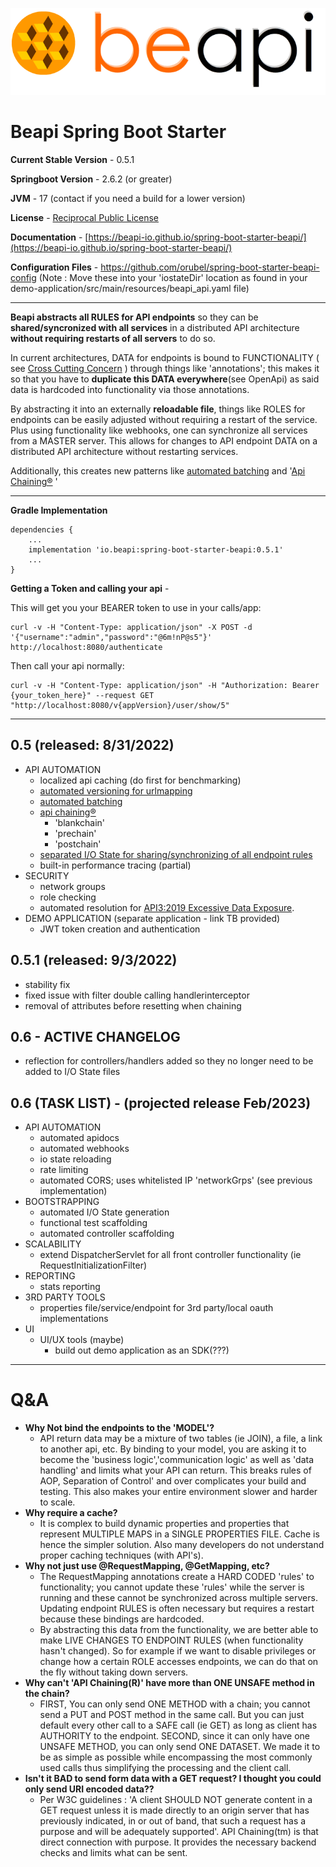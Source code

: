![alt text](https://github.com/orubel/logos/blob/master/beapi_logo_large.png)
# Beapi Spring Boot Starter

**Current Stable Version** - 0.5.1

**Springboot Version** - 2.6.2 (or greater)

**JVM** - 17 (contact if you need a build for a lower version)

**License** - [Reciprocal Public License](https://en.wikipedia.org/wiki/Reciprocal_Public_License)

**Documentation** - [https://beapi-io.github.io/spring-boot-starter-beapi/](https://beapi-io.github.io/spring-boot-starter-beapi/)

**Configuration Files** - https://github.com/orubel/spring-boot-starter-beapi-config (Note : Move these into your 'iostateDir' location as found in your demo-application/src/main/resources/beapi_api.yaml file)

---

**Beapi abstracts all RULES for API endpoints** so they can be **shared/syncronized with all services** in a distributed API architecture **without requiring restarts of all servers** to do so.

In current architectures, DATA for endpoints is bound to FUNCTIONALITY ( see [Cross Cutting Concern](https://en.wikipedia.org/wiki/Cross-cutting_concern) ) through things like 'annotations'; this makes it so that you have to **duplicate this DATA everywhere**(see OpenApi) as said data is hardcoded into functionality via those annotations.

By abstracting it into an externally **reloadable file**, things like ROLES for endpoints can be easily adjusted without requiring a restart of the service. Plus using functionality like webhooks, one can synchronize all services from a MASTER server. This allows for changes to API endpoint DATA on a distributed API architecture without restarting services.

Additionally, this creates new patterns like [automated batching](https://beapi-io.github.io/spring-boot-starter-beapi/advanced.html#section-1) and '[Api Chaining&reg;](https://beapi-io.github.io/spring-boot-starter-beapi/advanced.html#section-3) '

---

**Gradle Implementation**
```
dependencies {
    ...
    implementation 'io.beapi:spring-boot-starter-beapi:0.5.1'
    ...
}
 ```

**Getting a Token and calling your api** - 

This will get you your BEARER token to use in your calls/app:
```
curl -v -H "Content-Type: application/json" -X POST -d '{"username":"admin","password":"@6m!nP@s5"}' http://localhost:8080/authenticate
```

Then call your api normally:
```
curl -v -H "Content-Type: application/json" -H "Authorization: Bearer {your_token_here}" --request GET "http://localhost:8080/v{appVersion}/user/show/5"
```

---

## 0.5 (released: 8/31/2022)
 - API AUTOMATION
    - localized api caching (do first for benchmarking) 
    - [automated versioning for urlmapping](https://beapi-io.github.io/spring-boot-starter-beapi/adv_config.html#section-1)
    - [automated batching](https://beapi-io.github.io/spring-boot-starter-beapi/advanced.html#section-1)
    - [api chaining&reg;](https://beapi-io.github.io/spring-boot-starter-beapi/advanced.html#section-3) 
      - 'blankchain'
      - 'prechain'
      - 'postchain'
    - [separated I/O State for sharing/synchronizing of all endpoint rules](https://beapi-io.github.io/spring-boot-starter-beapi/adv_config.html#section-2)
    - built-in performance tracing (partial)
  - SECURITY
    - network groups
    - role checking
    - automated resolution for [API3:2019 Excessive Data Exposure](https://github.com/OWASP/API-Security/blob/master/2019/en/src/0xa3-excessive-data-exposure.md).
  - DEMO APPLICATION (separate application - link TB provided)
    - JWT token creation and authentication 

## 0.5.1 (released: 9/3/2022)
 - stability fix
 - fixed issue with filter double calling handlerinterceptor
 - removal of attributes before resetting when chaining


 ## 0.6 - ACTIVE CHANGELOG
 - reflection for controllers/handlers added so they no longer need to be added to I/O State files
 
 ## 0.6 (TASK LIST) - (projected release Feb/2023)
  - API AUTOMATION
    - automated apidocs 
    - automated webhooks
    - io state reloading
    - rate limiting
    - automated CORS; uses whitelisted IP 'networkGrps' (see previous implementation)
 - BOOTSTRAPPING
    - automated I/O State generation
    - functional test scaffolding
    - automated controller scaffolding
 - SCALABILITY
    - extend DispatcherServlet for all front controller functionality (ie RequestInitializationFilter)
 - REPORTING
    - stats reporting
 - 3RD PARTY TOOLS
    - properties file/service/endpoint for 3rd party/local oauth implementations 
 - UI
    - UI/UX tools (maybe)
      - build out demo application as an SDK(???) 

---

# Q&A
- **Why Not bind the endpoints to the 'MODEL'?**
    - API return data may be a mixture of two tables (ie JOIN), a file, a link to another api, etc. By binding to your model, you are asking it to become the 'business logic','communication logic' as well as 'data handling' and limits what your API can return. This breaks rules of AOP, Separation of Control' and over complicates your build and testing. This also makes your entire environment slower and harder to scale.
- **Why require a cache?**
    - It is complex to build dynamic properties and properties that represent MULTIPLE MAPS in a SINGLE PROPERTIES FILE. Cache is hence the simpler solution. Also many developers do not understand proper caching techniques (with API's).
- **Why not just use @RequestMapping, @GetMapping, etc?**
    - The RequestMapping annotations create a HARD CODED 'rules' to functionality; you cannot update these 'rules' while the server is running and these cannot be synchronized across multiple servers. Updating endpoint RULES is often necessary but requires a restart because these bindings are hardcoded. 
    - By abstracting this data from the functionality, we are better able to make LIVE CHANGES TO ENDPOINT RULES (when functionality hasn't changed). So for example if we want to disable privileges or change how a certain ROLE accesses endpoints, we can do that on the fly without taking down servers.
- **Why can't 'API Chaining(R)' have more than ONE UNSAFE method in the chain?**
    - FIRST, You can only send ONE METHOD with a chain; you cannot send a PUT and POST method in the same call. But you can just default every other call to a SAFE call (ie GET) as long as client has AUTHORITY to the endpoint. SECOND, since it can only have one UNSAFE METHOD, you can only send ONE DATASET. We made it to be as simple as possible while encompassing the most commonly used calls thus simplifying the processing and the client call.
- **Isn't it BAD to send form data with a GET request? I thought you could only send URI encoded data??**
    - Per W3C guidelines : 'A client SHOULD NOT generate content in a GET request unless it is made directly to an origin server that has previously indicated, in or out of band, that such a request has a purpose and will be adequately supported'. API Chaining(tm) is that direct connection with purpose. It provides the necessary backend checks and limits what can be sent.

   

